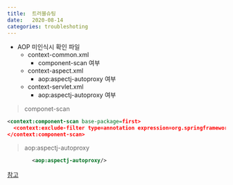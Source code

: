 ```yaml
---
title:  트러블슈팅
date:   2020-08-14
categories: troubleshoting
---
```


+ AOP 미인식시 확인 파일
	+ context-common.xml
		+ component-scan 여부
	+ context-aspect.xml
		+ aop:aspectj-autoproxy 여부
	+ context-servlet.xml
		+ aop:aspectj-autoproxy 여부

> componet-scan


```xml
<context:component-scan base-package=first>
  <context:exclude-filter type=annotation expression=org.springframework.stereotype.Controller/> 
</context:component-scan>

```
     
> aop:aspectj-autoproxy


```xml
    	<aop:aspectj-autoproxy/>	
```

[참고](https://addio3305.tistory.com/86)
